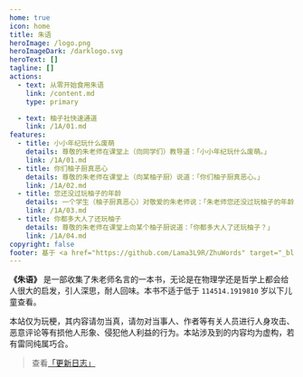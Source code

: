 ```yaml
---
home: true
icon: home
title: 朱语
heroImage: /logo.png
heroImageDark: /darklogo.svg
heroText: []
tagline: []
actions:
  - text: 从零开始食用朱语
    link: /content.md
    type: primary

  - text: 柚子社快速通道
    link: /1A/01.md
features:
  - title: 小小年纪玩什么废萌
    details: 尊敬的朱老师在课堂上（向同学们）教导道：「小小年纪玩什么废萌。」
    link: /1A/01.md
  - title: 你们柚子厨真恶心
    details: 尊敬的朱老师在课堂上（向某柚子厨）说道：「你们柚子厨真恶心。」
    link: /1A/02.md
  - title: 您还没过玩柚子的年龄
    details: 一个学生（柚子厨真恶心）对敬爱的朱老师说：「朱老师您还没过玩柚子的年龄。」，朱老师将手放在脸上无语的回答道：「我真的...看到就...」
    link: /1A/03.md
  - title: 你都多大人了还玩柚子
    details: 尊敬的朱老师在课堂上向某个柚子厨说道：「你都多大人了还玩柚子？」
    link: /1A/04.md
copyright: false
footer: 基于 <a href="https://github.com/Lama3L9R/ZhuWords" target="_blank">Lama3L9R/ZhuWords</a> | Project By @lamadaemon | MIT 协议, 版权所有 © 2022-present <a href="https://nofated.win" target="_blank">Nofated</a>
---
```


**《朱语》** 是一部收集了朱老师名言的一本书，无论是在物理学还是哲学上都会给人很大的启发，引人深思，耐人回味。本书不适于低于 `114514.1919810` 岁以下儿童查看。

本站仅为玩梗，其内容请勿当真，请勿对当事人、作者等有关人员进行人身攻击、恶意评论等有损他人形象、侵犯他人利益的行为。本站涉及到的内容均为虚构，若有雷同纯属巧合。

>查看[「更新日志」](./changelog.md)
